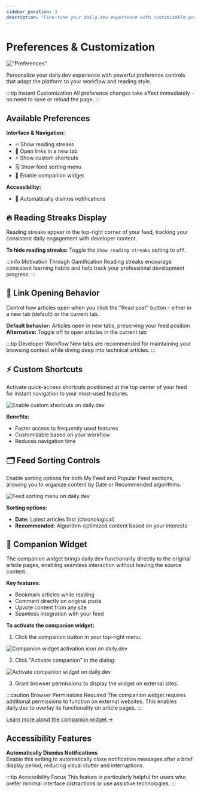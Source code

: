 ```yaml
---
sidebar_position: 3
description: "Fine-tune your daily.dev experience with customizable preferences for reading behavior, interface elements, and accessibility features."
---
```


# Preferences & Customization

!["Preferences"](https://daily-now-res.cloudinary.com/image/upload/v1724399519/docs-v2/699dcb1d-8bcc-481f-8ef3-3f2cbc80b15f.png)

Personalize your daily.dev experience with powerful preference controls that adapt the platform to your workflow and reading style.

:::tip Instant Customization
All preference changes take effect immediately - no need to save or reload the page.
:::

## Available Preferences

**Interface & Navigation:**
- 🔥 Show reading streaks
- 🔗 Open links in a new tab
- ⚡ Show custom shortcuts
- 🗒️ Show feed sorting menu
- 🤝 Enable companion widget

**Accessibility:**
- 🔔 Automatically dismiss notifications

## 🔥 Reading Streaks Display

Reading streaks appear in the top-right corner of your feed, tracking your consistent daily engagement with developer content.

**To hide reading streaks:** Toggle the `Show reading streaks` setting to `off`.

:::info Motivation Through Gamification
Reading streaks encourage consistent learning habits and help track your professional development progress.
:::

## 🔗 Link Opening Behavior

Control how articles open when you click the "Read post" button - either in a new tab (default) or the current tab.

**Default behavior:** Articles open in new tabs, preserving your feed position  
**Alternative:** Toggle off to open articles in the current tab

:::tip Developer Workflow
New tabs are recommended for maintaining your browsing context while diving deep into technical articles.
:::

## ⚡ Custom Shortcuts

Activate quick-access shortcuts positioned at the top center of your feed for instant navigation to your most-used features.

![Enable custom shortcuts on daily.dev](https://daily-now-res.cloudinary.com/image/upload/v1724399755/docs-v2/dfd3d9aa-1cec-4d0d-b340-0913c8b9ea6b.png)

**Benefits:**
- Faster access to frequently used features
- Customizable based on your workflow
- Reduces navigation time

## 🗂️ Feed Sorting Controls

Enable sorting options for both My Feed and Popular Feed sections, allowing you to organize content by Date or Recommended algorithms.

![Feed sorting menu on daily.dev](https://daily-now-res.cloudinary.com/image/upload/v1724399859/docs-v2/ea9b06cd-b59c-4ccb-a420-cda7bba7e75e.png)

**Sorting options:**
- **Date:** Latest articles first (chronological)
- **Recommended:** Algorithm-optimized content based on your interests

## 🤝 Companion Widget

The companion widget brings daily.dev functionality directly to the original article pages, enabling seamless interaction without leaving the source content.

**Key features:**
- Bookmark articles while reading
- Comment directly on original posts  
- Upvote content from any site
- Seamless integration with your feed

**To activate the companion widget:**

1. Click the companion button in your top-right menu:

![Companion widget activation icon on daily.dev](https://daily-now-res.cloudinary.com/image/upload/v1695752806/docs-v2/Companion-widget-icon.png)

2. Click "Activate companion" in the dialog:

![Activate companion widget on daily.dev](https://daily-now-res.cloudinary.com/image/upload/v1695752390/docs-v2/Activate-companion.png)

3. Grant browser permissions to display the widget on external sites.

:::caution Browser Permissions Required
The companion widget requires additional permissions to function on external websites. This enables daily.dev to overlay its functionality on article pages.
:::

[Learn more about the companion widget →](/docs/key-features/the-companion)

## Accessibility Features

**Automatically Dismiss Notifications**  
Enable this setting to automatically close notification messages after a brief display period, reducing visual clutter and interruptions.

:::tip Accessibility Focus
This feature is particularly helpful for users who prefer minimal interface distractions or use assistive technologies.
:::
